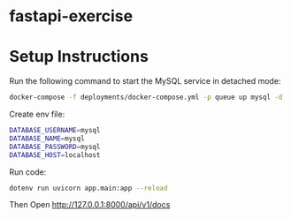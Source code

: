 # fastapi-exercise
# Setup Instructions
Run the following command to start the MySQL service in detached mode:
```bash
docker-compose -f deployments/docker-compose.yml -p queue up mysql -d
```
Create env file:
```bash
DATABASE_USERNAME=mysql
DATABASE_NAME=mysql
DATABASE_PASSWORD=mysql
DATABASE_HOST=localhost
```

Run code:
```bash
dotenv run uvicorn app.main:app --reload
```
Then Open http://127.0.0.1:8000/api/v1/docs